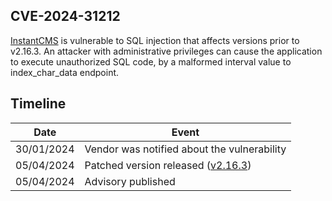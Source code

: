 
## CVE-2024-31212

[InstantCMS](https://instantcms.ru/) is vulnerable to SQL injection that affects versions prior to v2.16.3. An attacker with administrative
privileges can cause the application to execute unauthorized SQL code, by a malformed interval value to index_char_data endpoint.

## Timeline

| Date | Event |
|------|-------|
| 30/01/2024 | Vendor was notified about the vulnerability |
| 05/04/2024 | Patched version released ([v2.16.3](https://instantcms.ru/novosti/release2163.html)) |
| 05/04/2024 | Advisory published |
